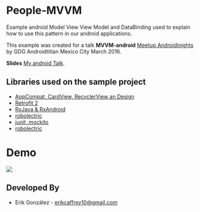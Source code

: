 # People-MVVM
Example android Model View View Model and DataBinding used to explain how to use this pattern in our android applications.

This example was created for a talk **MVVM-android** [Meetup Androidinights](http://www.meetup.com/es/Androidinights/) by GDG Androidtitlan Mexico City March 2016. 

**Slides** [My android Talk][1]. 


Libraries used on the sample project
------------------------------------
* [AppCompat, CardView, RecyclerView an Design][2]
* [Retrofit 2][3]
* [RxJava & RxAndroid][4]
* [robolectric][5]
* [junit, mockito][6]
* [robolectric][5]

# Demo
![](https://aa1a5cf3c6e3569b77b29843c3f5b6ba8b369090.googledrive.com/host/0B9hNKr5AY4xXTXktOS11VlBaemM/people.png)

[6]: http://mockito.org/
[5]: http://robolectric.org/
[4]: https://github.com/ReactiveX/RxAndroid
[3]: http://square.github.io/retrofit/
[2]: http://developer.android.com/intl/es/tools/support-library/index.html
[1]: https://speakerdeck.com/erikcaffrey/mvvm-android


Developed By
------------

* Erik González  - <erikcaffrey10@gmail.com>
